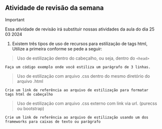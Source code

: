 ## Atividade de revisão da semana

> [!important]
> Essa atividade de revisão irá substituir nossas atividades da aula do dia 25 03 2024

1. Existem três tipos de uso de recursos para estilização de tags html, Utilize a primeira conforme se pede a seguir:

>  Uso de estilização dentro do cabeçalho, ou seja, dentro do `<head>`

`Faça um código exemplo onde você estiliza um parágrafo de 3 linhas.`

>  Uso de estilização com arquivo .css dentro do mesmo diretório do arquivo .html

`Crie um link de referência ao arquivo de estilização para formatar tags html de cabeçalho`

>  Uso de estilização com arquivo .css externo com link via url. (purecss ou bootstrap)

`Crie um link de referência ao arquivo de estilização usando um dos frameworks para caixas de texto ou parágrafo`




